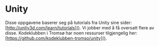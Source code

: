 # Unity

Disse oppgavene baserer seg på tutorials fra Unity sine sider:
[http://unity3d.com/learn/tutorials](). Vi jobber med å få oversatt
flere av disse. Kodeklubben i Tromsø har noen ressurser tilgjengelig
her: [https://github.com/kodeklubben-tromso/unity]().
